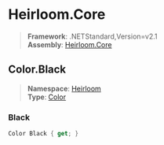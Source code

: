 # Heirloom.Core

> **Framework**: .NETStandard,Version=v2.1  
> **Assembly**: [Heirloom.Core][0]  

## Color.Black

> **Namespace**: [Heirloom][0]  
> **Type**: [Color][1]  

### Black

```cs
Color Black { get; }
```

[0]: ../Heirloom.Core.md
[1]: Heirloom.Color.md
